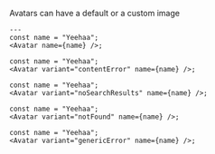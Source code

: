 Avatars can have a default or a custom image

```react|span-2
---
const name = "Yeehaa";
<Avatar name={name} />;
```

```react|span-2
const name = "Yeehaa";
<Avatar variant="contentError" name={name} />;
```

```react|span-2
const name = "Yeehaa";
<Avatar variant="noSearchResults" name={name} />;
```

```react|span-2
const name = "Yeehaa";
<Avatar variant="notFound" name={name} />;
```

```react|span-2
const name = "Yeehaa";
<Avatar variant="genericError" name={name} />;
```
